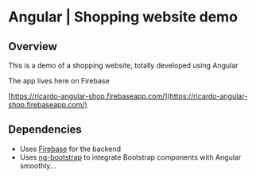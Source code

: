 # Angular | Shopping website demo

## Overview
This is a demo of a shopping website, totally developed using Angular

The app lives here on Firebase

[https://ricardo-angular-shop.firebaseapp.com/](https://ricardo-angular-shop.firebaseapp.com/) 

## Dependencies
- Uses [Firebase](https://firebase.google.com) for the backend
- Uses [ng-bootstrap](https://ng-bootstrap.github.io) to integrate Bootstrap components with Angular smoothly...
